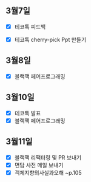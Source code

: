 ## 3월7일

- [x] 테코톡 피드백
- [x] 테코톡 cherry-pick Ppt 만들기


## 3월8일
- [x] 블랙잭 페어프로그래밍

## 3월10일
- [x] 테코톡 발표
- [x] 블랙잭 페어프로그래밍

## 3월11일
- [x] 블랙잭 리팩터링 및 PR 보내기
- [x] 면담 사전 메일 보내기
- [x] 객체지향의사실과오해 ~p.105
